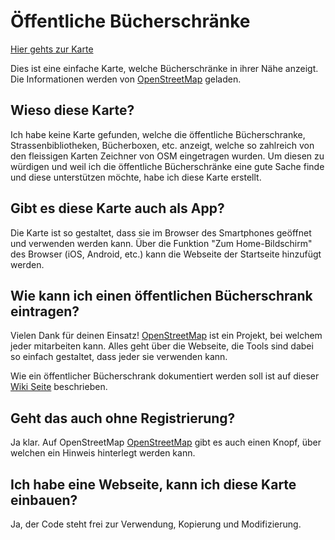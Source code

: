 # Öffentliche Bücherschränke

[Hier gehts zur Karte](https://toasthawaii.github.io/map.html)

Dies ist eine einfache Karte, welche Bücherschränke in ihrer Nähe anzeigt. Die Informationen werden von [OpenStreetMap](https://www.openstreetmap.org) geladen.

## Wieso diese Karte?
Ich habe keine Karte gefunden, welche die öffentliche Bücherschranke, Strassenbibliotheken, Bücherboxen, etc. anzeigt, welche so zahlreich von den fleissigen Karten Zeichner von OSM eingetragen wurden. Um diesen zu würdigen und weil ich die öffentliche Bücherschränke eine gute Sache finde und diese unterstützen möchte, habe ich diese Karte erstellt.

## Gibt es diese Karte auch als App?
Die Karte ist so gestaltet, dass sie im Browser des Smartphones geöffnet und verwenden werden kann. Über die Funktion "Zum Home-Bildschirm" des Browser (iOS, Android, etc.) kann die Webseite der Startseite hinzufügt werden.

## Wie kann ich einen öffentlichen Bücherschrank eintragen?
Vielen Dank für deinen Einsatz! [OpenStreetMap](https://www.openstreetmap.org) ist ein Projekt, bei welchem jeder mitarbeiten kann. Alles geht über die Webseite, die Tools sind dabei so einfach gestaltet, dass jeder sie verwenden kann. 

Wie ein öffentlicher Bücherschrank dokumentiert werden soll ist auf dieser [Wiki Seite](https://wiki.openstreetmap.org/wiki/DE:Tag:amenity%3Dpublic_bookcase) beschrieben.

## Geht das auch ohne Registrierung?
Ja klar. Auf OpenStreetMap [OpenStreetMap](https://www.openstreetmap.org) gibt es auch einen Knopf, über welchen ein Hinweis hinterlegt werden kann.

## Ich habe eine Webseite, kann ich diese Karte einbauen?
Ja, der Code steht frei zur Verwendung, Kopierung und Modifizierung.
